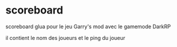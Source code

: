 # scoreboard

scoreboard glua pour le jeu Garry's mod avec le gamemode DarkRP

il contient le nom des joueurs et le ping du joueur